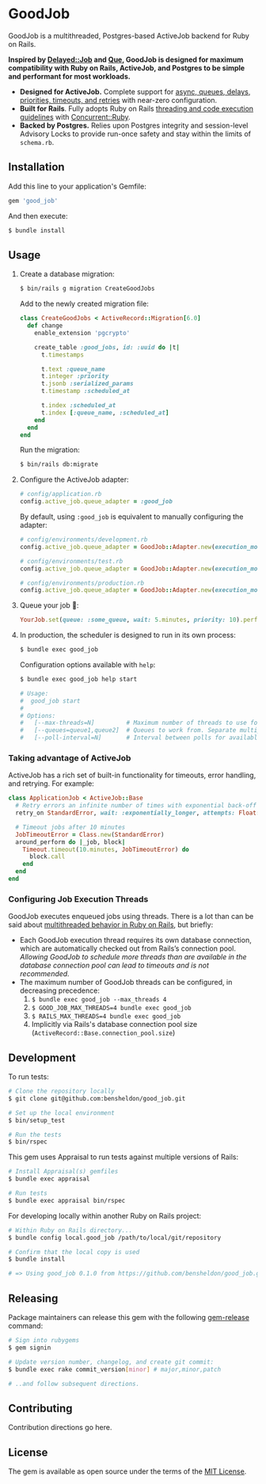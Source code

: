 # GoodJob

GoodJob is a multithreaded, Postgres-based ActiveJob backend for Ruby on Rails.

**Inspired by [Delayed::Job](https://github.com/collectiveidea/delayed_job) and [Que](https://github.com/que-rb/que), GoodJob is designed for maximum compatibility with Ruby on Rails, ActiveJob, and Postgres to be simple and performant for most workloads.**

- **Designed for ActiveJob.** Complete support for [async, queues, delays, priorities, timeouts, and retries](https://edgeguides.rubyonrails.org/active_job_basics.html) with near-zero configuration. 
- **Built for Rails**. Fully adopts Ruby on Rails [threading and code execution guidelines](https://guides.rubyonrails.org/threading_and_code_execution.html) with [Concurrent::Ruby](https://github.com/ruby-concurrency/concurrent-ruby). 
- **Backed by Postgres.** Relies upon Postgres integrity and session-level Advisory Locks to provide run-once safety and stay within the limits of `schema.rb`.

## Installation

Add this line to your application's Gemfile:

```ruby
gem 'good_job'
```

And then execute:
```bash
$ bundle install
```

## Usage

1. Create a database migration:
    ```bash
    $ bin/rails g migration CreateGoodJobs
    ```

    Add to the newly created migration file:

    ```ruby
    class CreateGoodJobs < ActiveRecord::Migration[6.0]
      def change
        enable_extension 'pgcrypto'

        create_table :good_jobs, id: :uuid do |t|
          t.timestamps

          t.text :queue_name
          t.integer :priority
          t.jsonb :serialized_params
          t.timestamp :scheduled_at
   
          t.index :scheduled_at
          t.index [:queue_name, :scheduled_at]
        end
      end
    end
    ```
    
    Run the migration:
    
    ```bash
    $ bin/rails db:migrate
    ```
    
1. Configure the ActiveJob adapter:
    ```ruby
    # config/application.rb
    config.active_job.queue_adapter = :good_job
    ```
    
    By default, using `:good_job` is equivalent to manually configuring the adapter:
    
    ```ruby
    # config/environments/development.rb
    config.active_job.queue_adapter = GoodJob::Adapter.new(execution_mode: :inline)
   
    # config/environments/test.rb
    config.active_job.queue_adapter = GoodJob::Adapter.new(execution_mode: :inline)
   
    # config/environments/production.rb
    config.active_job.queue_adapter = GoodJob::Adapter.new(execution_mode: :external)
    ```

1. Queue your job 🎉: 
    ```ruby
    YourJob.set(queue: :some_queue, wait: 5.minutes, priority: 10).perform_later
    ```

1. In production, the scheduler is designed to run in its own process:
    ```bash
    $ bundle exec good_job
    ```
   
   Configuration options available with `help`:
   ```bash
   $ bundle exec good_job help start
   
   # Usage:
   #  good_job start
   #
   # Options:
   #   [--max-threads=N]         # Maximum number of threads to use for working jobs (default: ActiveRecord::Base.connection_pool.size)
   #   [--queues=queue1,queue2]  # Queues to work from. Separate multiple queues with commas (default: *)
   #   [--poll-interval=N]       # Interval between polls for available jobs in seconds (default: 1)
   ```

### Taking advantage of ActiveJob

ActiveJob has a rich set of built-in functionality for timeouts, error handling, and retrying. For example:

```ruby
class ApplicationJob < ActiveJob::Base  
  # Retry errors an infinite number of times with exponential back-off
  retry_on StandardError, wait: :exponentially_longer, attempts: Float::INFINITY

  # Timeout jobs after 10 minutes
  JobTimeoutError = Class.new(StandardError)
  around_perform do |_job, block|
    Timeout.timeout(10.minutes, JobTimeoutError) do
      block.call
    end
  end
end
```
   
### Configuring Job Execution Threads
    
GoodJob executes enqueued jobs using threads. There is a lot than can be said about [multithreaded behavior in Ruby on Rails](https://guides.rubyonrails.org/threading_and_code_execution.html), but briefly:

- Each GoodJob execution thread requires its own database connection, which are automatically checked out from Rails’s connection pool. _Allowing GoodJob to schedule more threads than are available in the database connection pool can lead to timeouts and is not recommended._ 
- The maximum number of GoodJob threads can be configured, in decreasing precedence:
    1. `$ bundle exec good_job --max_threads 4`
    2. `$ GOOD_JOB_MAX_THREADS=4 bundle exec good_job`
    3. `$ RAILS_MAX_THREADS=4 bundle exec good_job`
    4. Implicitly via Rails's database connection pool size (`ActiveRecord::Base.connection_pool.size`)

## Development

To run tests:

```bash
# Clone the repository locally
$ git clone git@github.com:bensheldon/good_job.git

# Set up the local environment
$ bin/setup_test

# Run the tests
$ bin/rspec
```

This gem uses Appraisal to run tests against multiple versions of Rails:

```bash
# Install Appraisal(s) gemfiles
$ bundle exec appraisal

# Run tests
$ bundle exec appraisal bin/rspec

```

For developing locally within another Ruby on Rails project:

```bash
# Within Ruby on Rails directory...
$ bundle config local.good_job /path/to/local/git/repository

# Confirm that the local copy is used
$ bundle install

# => Using good_job 0.1.0 from https://github.com/bensheldon/good_job.git (at /Users/You/Projects/good_job@dc57fb0)
```

## Releasing

Package maintainers can release this gem with the following [gem-release](https://github.com/svenfuchs/gem-release) command:

```bash
# Sign into rubygems
$ gem signin

# Update version number, changelog, and create git commit:
$ bundle exec rake commit_version[minor] # major,minor,patch

# ..and follow subsequent directions. 
```

## Contributing

Contribution directions go here.

## License

The gem is available as open source under the terms of the [MIT License](https://opensource.org/licenses/MIT).
